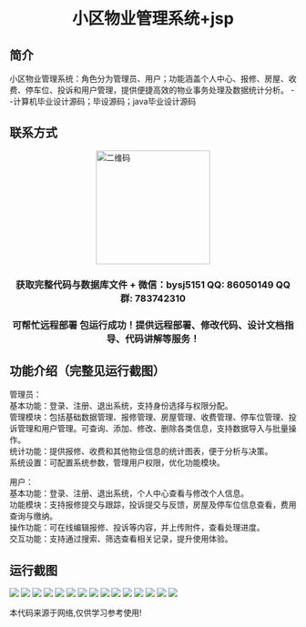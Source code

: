 <p><h1 align="center">小区物业管理系统+jsp</h1></p>

## 简介
小区物业管理系统：角色分为管理员、用户；功能涵盖个人中心、报修、房屋、收费、停车位、投诉和用户管理，提供便捷高效的物业事务处理及数据统计分析。    --计算机毕业设计源码；毕设源码；java毕业设计源码


## 联系方式
<img src="https://bs-1329754181.cos.ap-shanghai.myqcloud.com/wx.jpg" alt="二维码" style="display: block; margin: 0 auto;" width="200px">
<p><h3 align="center">获取完整代码与数据库文件 + 微信：bysj5151 QQ: 86050149 QQ群: 783742310</h3></p>
<p><h3 align="center">可帮忙远程部署 包运行成功！提供远程部署、修改代码、设计文档指导、代码讲解等服务！</h3></p>

## 功能介绍（完整见运行截图）
管理员：  
基本功能：登录、注册、退出系统，支持身份选择与权限分配。  
管理模块：包括基础数据管理、报修管理、房屋管理、收费管理、停车位管理、投诉管理和用户管理。可查询、添加、修改、删除各类信息，支持数据导入与批量操作。  
统计功能：提供报修、收费和其他物业信息的统计图表，便于分析与决策。  
系统设置：可配置系统参数，管理用户权限，优化功能模块。  

用户：  
基本功能：登录、注册、退出系统，个人中心查看与修改个人信息。  
功能模块：支持报修提交与跟踪，投诉提交与反馈，房屋及停车位信息查看，费用查询与缴纳。  
操作功能：可在线编辑报修、投诉等内容，并上传附件，查看处理进度。  
交互功能：支持通过搜索、筛选查看相关记录，提升使用体验。


## 运行截图
![](https://bs-1329754181.cos.ap-shanghai.myqcloud.com/ssm/XiaoQuWuYeGuanLiXiTongJsp/img/001.jpg)
![](https://bs-1329754181.cos.ap-shanghai.myqcloud.com/ssm/XiaoQuWuYeGuanLiXiTongJsp/img/002.jpg)
![](https://bs-1329754181.cos.ap-shanghai.myqcloud.com/ssm/XiaoQuWuYeGuanLiXiTongJsp/img/003.jpg)
![](https://bs-1329754181.cos.ap-shanghai.myqcloud.com/ssm/XiaoQuWuYeGuanLiXiTongJsp/img/004.jpg)
![](https://bs-1329754181.cos.ap-shanghai.myqcloud.com/ssm/XiaoQuWuYeGuanLiXiTongJsp/img/005.jpg)
![](https://bs-1329754181.cos.ap-shanghai.myqcloud.com/ssm/XiaoQuWuYeGuanLiXiTongJsp/img/006.jpg)
![](https://bs-1329754181.cos.ap-shanghai.myqcloud.com/ssm/XiaoQuWuYeGuanLiXiTongJsp/img/007.jpg)
![](https://bs-1329754181.cos.ap-shanghai.myqcloud.com/ssm/XiaoQuWuYeGuanLiXiTongJsp/img/008.jpg)
![](https://bs-1329754181.cos.ap-shanghai.myqcloud.com/ssm/XiaoQuWuYeGuanLiXiTongJsp/img/009.jpg)
![](https://bs-1329754181.cos.ap-shanghai.myqcloud.com/ssm/XiaoQuWuYeGuanLiXiTongJsp/img/010.jpg)
![](https://bs-1329754181.cos.ap-shanghai.myqcloud.com/ssm/XiaoQuWuYeGuanLiXiTongJsp/img/011.jpg)
![](https://bs-1329754181.cos.ap-shanghai.myqcloud.com/ssm/XiaoQuWuYeGuanLiXiTongJsp/img/012.jpg)
![](https://bs-1329754181.cos.ap-shanghai.myqcloud.com/ssm/XiaoQuWuYeGuanLiXiTongJsp/img/013.jpg)
![](https://bs-1329754181.cos.ap-shanghai.myqcloud.com/ssm/XiaoQuWuYeGuanLiXiTongJsp/img/014.jpg)
![](https://bs-1329754181.cos.ap-shanghai.myqcloud.com/ssm/XiaoQuWuYeGuanLiXiTongJsp/img/015.jpg)

<p>本代码来源于网络,仅供学习参考使用!</p>
